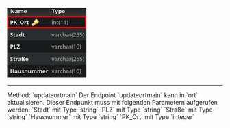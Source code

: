 ![Database Image of Table ort](../img/updateortmain.png)

<hr>
Method: `updateortmain`
Der Endpoint `updateortmain` kann in `ort` aktualisieren.
Dieser Endpunkt muss mit folgenden Parametern aufgerufen werden:
`Stadt` mit Type `string`
`PLZ` mit Type `string`
`Straße` mit Type `string`
`Hausnummer` mit Type `string`
`PK_Ort` mit Type `integer`